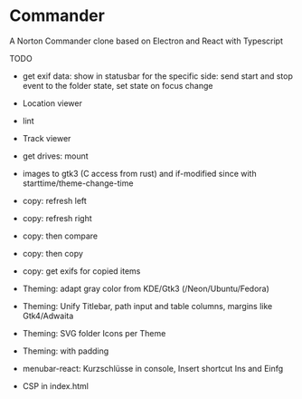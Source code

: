 # Commander
A Norton Commander clone based on Electron and React with Typescript

TODO
* get exif data: show in statusbar for the specific side: send start and stop event to the folder state, set state on focus change
* Location viewer
* lint

* Track viewer
* get drives: mount
* images to gtk3 (C access from rust) and if-modified since with starttime/theme-change-time

* copy: refresh left 
* copy: refresh right 
* copy: then compare
* copy: then copy
* copy: get exifs for copied items

* Theming: adapt gray color from KDE/Gtk3 (/Neon/Ubuntu/Fedora)
* Theming: Unify Titlebar, path input and table columns, margins like Gtk4/Adwaita
* Theming: SVG folder Icons per Theme
* Theming: <tr> with padding 

* menubar-react: Kurzschlüsse in console, Insert shortcut Ins and Einfg

* CSP in index.html

